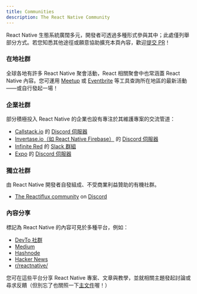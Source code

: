```yaml
---
title: Communities
description: The React Native Community
---
```


React Native 生態系統廣闊多元，開發者可透過多種形式參與其中；此處僅列舉部分方式。若您知悉其他途徑或願意協助擴充本頁內容，歡迎[提交 PR](https://github.com/facebook/react-native-website/pulls?q=is%3Apr+is%3Aopen+sort%3Aupdated-desc)！

### 在地社群

全球各地有許多 React Native 聚會活動，React 相關聚會中也常涵蓋 React Native 內容。您可運用 [Meetup](https://www.meetup.com/topics/react-native/) 或 [Eventbrite](https://www.eventbrite.co.uk/d/online/react-native/?page=1) 等工具查詢所在地區的最新活動——或自行發起一場！

### 企業社群

部分積極投入 React Native 的企業也設有專注於其維護專案的交流管道：

- [Callstack.io](https://www.callstack.com/) 的 [Discord 伺服器](https://discordapp.com/invite/zwR2Cdh)
- [Invertase.io（如 React Native Firebase）](https://invertase.io/) 的 [Discord 伺服器](https://discord.gg/C9aK28N)
- [Infinite Red](https://infinite.red/) 的 [Slack 群組](https://community.infinite.red/)
- [Expo](https://expo.dev/) 的 [Discord 伺服器](https://chat.expo.dev/)

### 獨立社群

由 React Native 開發者自發組成、不受商業利益贊助的有機社群。

- [The Reactiflux community](https://reactiflux.com) on [Discord](https://discord.gg/reactiflux)

### 內容分享

標記為 React Native 的內容可見於多種平台，例如：

- [DevTo 社群](https://dev.to/t/reactnative)
- [Medium](https://medium.com/tag/react-native)
- [Hashnode](https://hashnode.com/n/react-native)
- [Hacker News](https://hn.algolia.com/?q=react-native)
- [r/reactnative/](https://www.reddit.com/r/reactnative/)

您可在這些平台分享 React Native 專案、文章與教學，並就相關主題發起討論或尋求反饋（但別忘了也關照一下[主文件](https://github.com/facebook/react-native-website)喔！）
